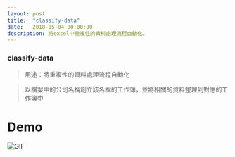 ```yaml
---
layout: post
title:  "classify-data"
date:   2018-05-04 00:00:00
description: 將excel中重複性的資料處理流程自動化。
---
```


### classify-data

> 用途：將重複性的資料處理流程自動化

> 以檔案中的公司名稱創立該名稱的工作簿，並將相關的資料整理到對應的工作簿中

# Demo

![GIF](../assets/img/cd_demo.gif)
